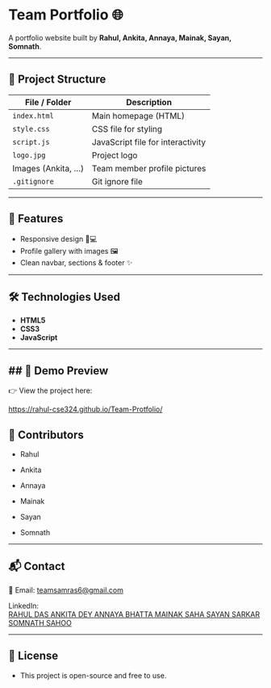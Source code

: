# Team Portfolio 🌐

A portfolio website built by **Rahul, Ankita, Annaya, Mainak, Sayan, Somnath**.

---

## 📂 Project Structure

| File / Folder        | Description                                   |
|----------------------|-----------------------------------------------|
| `index.html`         | Main homepage (HTML)                         |
| `style.css`          | CSS file for styling                         |
| `script.js`          | JavaScript file for interactivity             |
| `logo.jpg`           | Project logo                                  |
| Images (Ankita, …)   | Team member profile pictures                  |
| `.gitignore`         | Git ignore file                              |

---

## 🚀 Features

- Responsive design 📱💻  
- Profile gallery with images 🖼️  
- Clean navbar, sections & footer ✨  

---

## 🛠️ Technologies Used

- **HTML5**  
- **CSS3**  
- **JavaScript**  

---

## ## 📸 Demo Preview

👉 View the project here:

https://rahul-cse324.github.io/Team-Protfolio/


##  🙌 Contributors

- Rahul

- Ankita

- Annaya

- Mainak

- Sayan

- Somnath

---


## 📬 Contact

   📧 Email: teamsamras6@gmail.com

   LinkedIn:      
<a href="https://www.linkedin.com/in/rahul-das-2770a9330?utm_source=share&utm_campaign=share_via&utm_content=profile&utm_medium=android_app" target="_blank">RAHUL DAS </a>
<a href="https://www.linkedin.com/in/rahul-das-2770a9330?utm_source=share&utm_campaign=share_via&utm_content=profile&utm_medium=android_app" target="_blank">ANKITA DEY </a>
<a href="https://www.linkedin.com/in/rahul-das-2770a9330?utm_source=share&utm_campaign=share_via&utm_content=profile&utm_medium=android_app" target="_blank">ANNAYA BHATTA </a>
<a href="https://www.linkedin.com/in/rahul-das-2770a9330?utm_source=share&utm_campaign=share_via&utm_content=profile&utm_medium=android_app" target="_blank">MAINAK SAHA </a>
<a href="https://www.linkedin.com/in/rahul-das-2770a9330?utm_source=share&utm_campaign=share_via&utm_content=profile&utm_medium=android_app" target="_blank">SAYAN SARKAR </a>
<a href="https://www.linkedin.com/in/rahul-das-2770a9330?utm_source=share&utm_campaign=share_via&utm_content=profile&utm_medium=android_app" target="_blank">SOMNATH SAHOO </a>

---

## 📜 License

 - This project is open-source and free to use.



